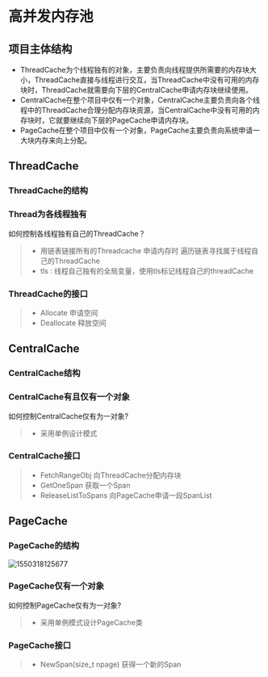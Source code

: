# 高并发内存池

## 项目主体结构

* ThreadCache为个线程独有的对象，主要负责向线程提供所需要的内存块大小，ThreadCache直接与线程进行交互，当ThreadCache中没有可用的内存块时，ThreadCache就需要向下层的CentralCache申请内存块继续使用。
* CentralCache在整个项目中仅有一个对象，CentralCache主要负责向各个线程中的ThreadCache合理分配内存块资源，当CentralCache中没有可用的内存块时，它就要继续向下层的PageCache申请内存块。
* PageCache在整个项目中仅有一个对象，PageCache主要负责向系统申请一大块内存来向上分配。

## ThreadCache

### ThreadCache的结构

### Thread为各线程独有

如何控制各线程独有自己的ThreadCache？

> * 用链表链接所有的Threadcache 申请内存时 遍历链表寻找属于线程自己的ThreadCache
> * tls : 线程自己独有的全局变量，使用tls标记线程自己的threadCache

### ThreadCache的接口

> * Allocate 申请空间
> * Deallocate 释放空间

## CentralCache



### CentralCache结构

### CentralCache有且仅有一个对象

如何控制CentralCache仅有为一对象?

> * 采用单例设计模式

### CentralCache接口

> * FetchRangeObj 向ThreadCache分配内存块
> * GetOneSpan 获取一个Span
> * ReleaseListToSpans 向PageCache申请一段SpanList

## PageCache

### PageCache的结构

![1550318125677](C:\Users\hp-pc\AppData\Roaming\Typora\typora-user-images\1550318125677.png)

### PageCache仅有一个对象

如何控制PageCache仅有为一对象?

> * 采用单例模式设计PageCache类

### PageCache接口

> * NewSpan(size_t npage) 获得一个新的Span